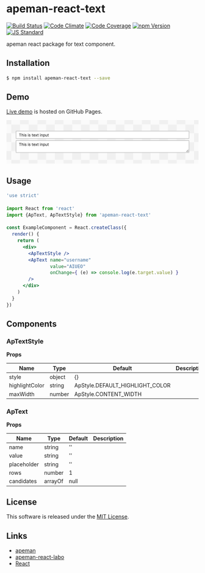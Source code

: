 apeman-react-text
==========

<!---
This file is generated by ape-tmpl. Do not update manually.
--->

<!-- Badge Start -->
<a name="badges"></a>

[![Build Status][bd_travis_shield_url]][bd_travis_url]
[![Code Climate][bd_codeclimate_shield_url]][bd_codeclimate_url]
[![Code Coverage][bd_codeclimate_coverage_shield_url]][bd_codeclimate_url]
[![npm Version][bd_npm_shield_url]][bd_npm_url]
[![JS Standard][bd_standard_shield_url]][bd_standard_url]

[bd_repo_url]: https://github.com/apeman-react-labo/apeman-react-text
[bd_travis_url]: http://travis-ci.org/apeman-react-labo/apeman-react-text
[bd_travis_shield_url]: http://img.shields.io/travis/apeman-react-labo/apeman-react-text.svg?style=flat
[bd_travis_com_url]: http://travis-ci.com/apeman-react-labo/apeman-react-text
[bd_travis_com_shield_url]: https://api.travis-ci.com/apeman-react-labo/apeman-react-text.svg?token=
[bd_license_url]: https://github.com/apeman-react-labo/apeman-react-text/blob/master/LICENSE
[bd_codeclimate_url]: http://codeclimate.com/github/apeman-react-labo/apeman-react-text
[bd_codeclimate_shield_url]: http://img.shields.io/codeclimate/github/apeman-react-labo/apeman-react-text.svg?style=flat
[bd_codeclimate_coverage_shield_url]: http://img.shields.io/codeclimate/coverage/github/apeman-react-labo/apeman-react-text.svg?style=flat
[bd_gemnasium_url]: https://gemnasium.com/apeman-react-labo/apeman-react-text
[bd_gemnasium_shield_url]: https://gemnasium.com/apeman-react-labo/apeman-react-text.svg
[bd_npm_url]: http://www.npmjs.org/package/apeman-react-text
[bd_npm_shield_url]: http://img.shields.io/npm/v/apeman-react-text.svg?style=flat
[bd_standard_url]: http://standardjs.com/
[bd_standard_shield_url]: https://img.shields.io/badge/code%20style-standard-brightgreen.svg

<!-- Badge End -->


<!-- Description Start -->
<a name="description"></a>

apeman react package for text component.

<!-- Description End -->


<!-- Overview Start -->
<a name="overview"></a>



<!-- Overview End -->


<!-- Sections Start -->
<a name="sections"></a>

<!-- Section from "doc/guides/01.Installation.md.hbs" Start -->

<a name="section-doc-guides-01-installation-md"></a>
Installation
-----

```bash
$ npm install apeman-react-text --save
```


<!-- Section from "doc/guides/01.Installation.md.hbs" End -->

<!-- Section from "doc/guides/02.Demo.md.hbs" Start -->

<a name="section-doc-guides-02-demo-md"></a>
Demo
-----

[Live demo][demo_url] is hosted on GitHub Pages.

[![Demo Image](./doc/images/screenshot.png)][demo_url]

[demo_url]: http://apeman-react-labo.github.io/apeman-react-text/demo/demo.html



<!-- Section from "doc/guides/02.Demo.md.hbs" End -->

<!-- Section from "doc/guides/03.Usage.md.hbs" Start -->

<a name="section-doc-guides-03-usage-md"></a>
Usage
---------

```jsx
'use strict'

import React from 'react'
import {ApText, ApTextStyle} from 'apeman-react-text'

const ExampleComponent = React.createClass({
  render() {
    return (
      <div>
        <ApTextStyle />
        <ApText name="username"
                value="AIUEO"
                onChange={ (e) => console.log(e.target.value) }
        />
      </div>
    )
  }
})

```



<!-- Section from "doc/guides/03.Usage.md.hbs" End -->

<!-- Section from "doc/guides/04.Components.md.hbs" Start -->

<a name="section-doc-guides-04-components-md"></a>
Components
-----


### ApTextStyle

**Props**

| Name | Type | Default | Description |
| ---- | ---- | ------- | ----------- |
| style | object | {} | |  |
| highlightColor | string | ApStyle.DEFAULT_HIGHLIGHT_COLOR | |  |
| maxWidth | number | ApStyle.CONTENT_WIDTH | |  |

### ApText

**Props**

| Name | Type | Default | Description |
| ---- | ---- | ------- | ----------- |
| name | string | &#x27;&#x27; | | Name of text input |
| value | string | &#x27;&#x27; | | Value of text input |
| placeholder | string | &#x27;&#x27; | | Placeholder text |
| rows | number | 1 | | Number of rows |
| candidates | arrayOf | null | | Selectable candidate text |


<!-- Section from "doc/guides/04.Components.md.hbs" End -->


<!-- Sections Start -->


<!-- LICENSE Start -->
<a name="license"></a>

License
-------
This software is released under the [MIT License](https://github.com/apeman-react-labo/apeman-react-text/blob/master/LICENSE).

<!-- LICENSE End -->


<!-- Links Start -->
<a name="links"></a>

Links
------

+ [apeman][apeman_url]
+ [apeman-react-labo][apeman_react_labo_url]
+ [React][react_url]

[apeman_url]: https://github.com/apeman-labo/apeman
[apeman_react_labo_url]: https://github.com/apeman-react-labo
[react_url]: https://facebook.github.io/react/

<!-- Links End -->
